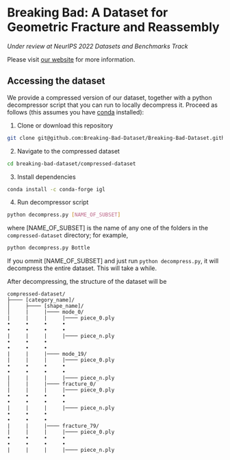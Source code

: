 # Breaking Bad: A Dataset for Geometric Fracture and Reassembly

*Under review at NeurIPS 2022 Datasets and Benchmarks Track*

Please visit [our website](https://breaking-bad-dataset.github.io) for more information.

## Accessing the dataset

We provide a compressed version of our dataset, together with a python decompressor script that you can run to locally decompress it. Proceed as follows (this assumes you have [conda](https://docs.conda.io/projects/conda/en/latest/user-guide/install/index.html) installed):

1. Clone or download this repository
```bash
git clone git@github.com:Breaking-Bad-Dataset/Breaking-Bad-Dataset.github.io.git breaking-bad-dataset
```
2. Navigate to the compressed dataset
```bash
cd breaking-bad-dataset/compressed-dataset
```
3. Install dependencies
```bash
conda install -c conda-forge igl
```
4. Run decompressor script
```bash
python decompress.py [NAME_OF_SUBSET]
```
where [NAME_OF_SUBSET] is the name of any one of the folders in the `compressed-dataset` directory; for example, 
```bash
python decompress.py Bottle
```
If you ommit [NAME_OF_SUBSET] and just run `python decompress.py`, it will decompress the entire dataset. This will take a while.

After decompressing, the structure of the dataset will be
```
compressed-dataset/
├──── [category_name]/
│     ├──── [shape_name]/
│     |     |──── mode_0/
|     |     |     |──── piece_0.ply
•     •     •     •  
•     •     •     •
|     |     |     |──── piece_n.ply
•     •     •
•     •     •
|     |     |──── mode_19/
|     |     |     |──── piece_0.ply
•     •     •     •  
•     •     •     •
|     |     |     |──── piece_n.ply 
│     |     |──── fracture_0/
|     |     |     |──── piece_0.ply
•     •     •     •  
•     •     •     •
|     |     |     |──── piece_n.ply
•     •     •
•     •     •
|     |     |──── fracture_79/
|     |     |     |──── piece_0.ply
•     •     •     •  
•     •     •     •
|     |     |     |──── piece_n.ply 
```
